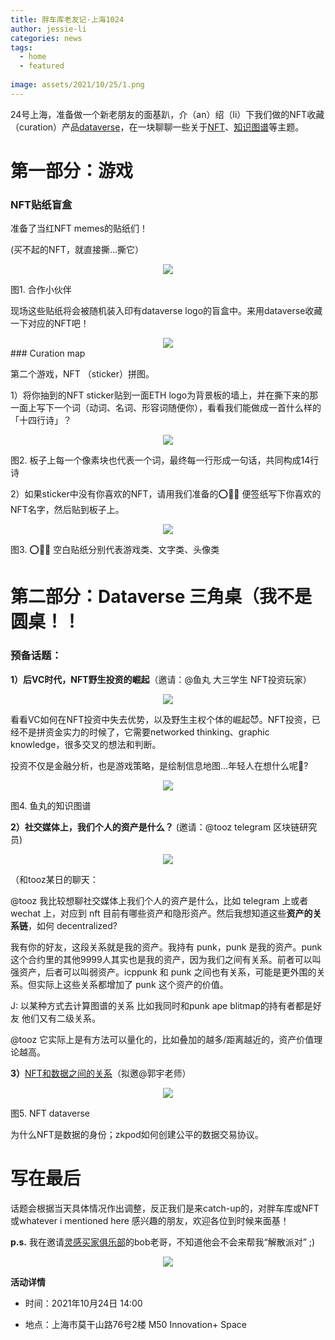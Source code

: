 ```yaml
---
title: 胖车库老友记·上海1024
author: jessie-li
categories: news
tags:
  - home
  - featured
 
image: assets/2021/10/25/1.png
---
```

24号上海，准备做一个新老朋友的面基趴，介（an）绍（li）下我们做的NFT收藏（curation）产品[da](http://mp.weixin.qq.com/s?__biz=Mzg3MzUzMDE3Mg==&mid=2247483858&idx=1&sn=c46e5197c54b9dc884b396229b2e988b&chksm=cedfd781f9a85e97e92959cb9b5c3ae1d50067a7e4a8a217e043d4caf5daed9d005e8a9a0ac4&scene=21#wechat_redirect)[t](http://mp.weixin.qq.com/s?__biz=Mzg3MzUzMDE3Mg==&mid=2247483858&idx=1&sn=c46e5197c54b9dc884b396229b2e988b&chksm=cedfd781f9a85e97e92959cb9b5c3ae1d50067a7e4a8a217e043d4caf5daed9d005e8a9a0ac4&scene=21#wechat_redirect)[avers](http://mp.weixin.qq.com/s?__biz=Mzg3MzUzMDE3Mg==&mid=2247483858&idx=1&sn=c46e5197c54b9dc884b396229b2e988b&chksm=cedfd781f9a85e97e92959cb9b5c3ae1d50067a7e4a8a217e043d4caf5daed9d005e8a9a0ac4&scene=21#wechat_redirect)[e](http://mp.weixin.qq.com/s?__biz=Mzg3MzUzMDE3Mg==&mid=2247483858&idx=1&sn=c46e5197c54b9dc884b396229b2e988b&chksm=cedfd781f9a85e97e92959cb9b5c3ae1d50067a7e4a8a217e043d4caf5daed9d005e8a9a0ac4&scene=21#wechat_redirect)，在一块聊聊一些关于[NFT](http://mp.weixin.qq.com/s?__biz=MzU5NjQxNzQ3Mw==&mid=2247486393&idx=1&sn=eca1e490572afa7f6566a8753506c1ba&chksm=fe624517c915cc01bcf47bff5c1322dac3ff88b14d0f1daf31d5184a1404eadbf47725887d6a&scene=21#wechat_redirect)、[知识图谱](http://mp.weixin.qq.com/s?__biz=MzU5NjQxNzQ3Mw==&mid=2247484747&idx=1&sn=862999539b5ff6389538ed00341cdcdb&chksm=fe624be5c915c2f30dd2d19d1cffd0173f7f81569949c166730cc603326bb421ce05a53ae295&scene=21#wechat_redirect)等主题。

# 第一部分：游戏

### NFT贴纸盲盒

准备了当红NFT memes的贴纸们！

(买不起的NFT，就直接撕...撕它）
<div align=center><img src="/assets/2021/10/25/2.png"/></div>


图1. 合作小伙伴

现场这些贴纸将会被随机装入印有dataverse logo的盲盒中。来用dataverse收藏一下对应的NFT吧！
<div align=center><img src="/assets/2021/10/25/3.png"/></div>
### Curation map

第二个游戏，NFT （sticker）拼图。

1）将你抽到的NFT sticker贴到一面ETH logo为背景板的墙上，并在撕下来的那一面上写下一个词（动词、名词、形容词随便你），看看我们能做成一首什么样的「十四行诗」？
<div align=center><img src="/assets/2021/10/25/4.png"/></div>

图2. 板子上每一个像素块也代表一个词，最终每一行形成一句话，共同构成14行诗

2）如果sticker中没有你喜欢的NFT，请用我们准备的⭕️🔺🔲 便签纸写下你喜欢的NFT名字，然后贴到板子上。
<div align=center><img src="/assets/2021/10/25/5.png"/></div>

图3. ⭕️🔺🔲 空白贴纸分别代表游戏类、文字类、头像类


# 第二部分：Dataverse 三角桌（我不是圆桌！！

### 预备话题：

**1）后VC时代，NFT野生投资****的****崛起**（邀请：@鱼丸 大三学生 NFT投资玩家）
<div align=center><img src="/assets/2021/10/25/6.png"/></div>

看看VC如何在NFT投资中失去优势，以及野生主权个体的崛起😈。NFT投资，已经不是拼资金实力的时候了，它需要networked thinking、graphic knowledge，很多交叉的想法和判断。

投资不仅是金融分析，也是游戏策略，是绘制信息地图...年轻人在想什么呢🤔?
<div align=center><img src="/assets/2021/10/25/7.png"/></div>

图4. 鱼丸的知识图谱

**2）社交媒体上，我们个人的资产是什么？** (邀请：@tooz telegram 区块链研究员)
<div align=center><img src="/assets/2021/10/25/8.png"/></div>

（和tooz某日的聊天：

@tooz 我比较想聊社交媒体上我们个人的资产是什么，比如 telegram 上或者 wechat 上，对应到 nft 目前有哪些资产和隐形资产。然后我想知道这些**资产****的****关系链**，如何 decentralized?

我有你的好友，这段关系就是我的资产。我持有 punk，punk 是我的资产。punk 这个合约里的其他9999人其实也是我的资产，因为我们之间有关系。前者可以叫强资产，后者可以叫弱资产。icppunk 和 punk 之间也有关系，可能是更外围的关系。但实际上这些关系都增加了 punk 这个资产的价值。

J: 以某种方式去计算图谱的关系 比如我同时和punk ape blitmap的持有者都是好友 他们又有二级关系。

@tooz 它实际上是有方法可以量化的，比如叠加的越多/距离越近的，资产价值理论越高。

**3）**[NFT和数据之间的关系](http://mp.weixin.qq.com/s?__biz=MzU5NjQxNzQ3Mw==&mid=2247486625&idx=1&sn=a437f5fbcf6650864be862df3eac467c&chksm=fe62420fc915cb197bb7a97c25ef45e71f9c37f6cb22d5b1fc54500834b43d857a11ec8337b7&scene=21#wechat_redirect)（拟邀@郭宇老师）
<div align=center><img src="/assets/2021/10/25/9.png"/></div>

图5. NFT dataverse

为什么NFT是数据的身份；zkpod如何创建公平的数据交易协议。

# 写在最后

话题会根据当天具体情况作出调整，反正我们是来catch-up的，对胖车库或NFT或whatever i mentioned here 感兴趣的朋友，欢迎各位到时候来面基！

**p.s.** 我在邀请[灵感买家俱乐部](https://mp.weixin.qq.com/s?__biz=MzUzODE0OTAyNw==&mid=2247484231&idx=1&sn=8d4f598861e978b509066ee7925f3184&scene=21#wechat_redirect)的bob老哥，不知道他会不会来帮我“解散派对” ;)
<div align=center><img src="/assets/2021/10/25/10.png"/></div>



**活动详情**

* 时间：2021年10月24日 14:00

* 地点：上海市莫干山路76号2楼 M50 Innovation+ Space
# 

